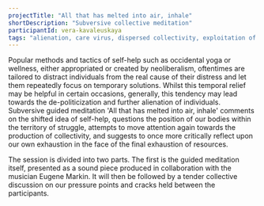 ```yaml
---
projectTitle: "All that has melted into air, inhale"
shortDescription: "Subversive collective meditation"
participantId: vera-kavaleuskaya
tags: "alienation, care virus, dispersed collectivity, exploitation of hidden motivation, practices of ourselves, weak disease"
---
```

Popular methods and tactics of self-help such as occidental yoga or wellness, either appropriated or created by neoliberalism, oftentimes are tailored to distract individuals from the real cause of their distress and let them repeatedly focus on temporary solutions. Whilst this temporal relief may be helpful in certain occasions, generally, this tendency may lead towards the de-politicization and further alienation of individuals. Subversive guided meditation 'All that has melted into air, inhale' comments on the shifted idea of self-help, questions the position of our bodies within the territory of struggle, attempts to move attention again towards the production of collectivity, and suggests to once more critically reflect upon our own exhaustion in the face of the final exhaustion of resources.

The session is divided into two parts. The first is the guided meditation itself, presented as a sound piece produced in collaboration with the musician Eugene Markin. It will then be followed by a tender collective discussion on our pressure points and cracks held between the participants.
